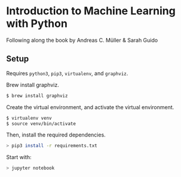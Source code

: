 Introduction to Machine Learning with Python
===

Following along the book by Andreas C. Müller & Sarah Guido

Setup
---

Requires `python3`, `pip3`, `virtualenv`, and `graphviz`.

Brew install graphviz.

```sh
$ brew install graphviz
```

Create the virtual environment, and activate the virtual environment.

```sh
$ virtualenv venv
$ source venv/bin/activate
```

Then, install the required dependencies.

```sh
> pip3 install -r requirements.txt
```

Start with:

```sh
> jupyter notebook
```
